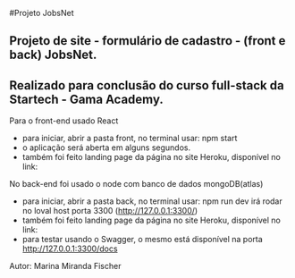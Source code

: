 #Projeto JobsNet

## Projeto de site - formulário de cadastro - (front e back) JobsNet. 
## Realizado para conclusão do curso full-stack da Startech - Gama Academy. 

Para o front-end usado React 
  - para iniciar, abrir a pasta front, no terminal usar: npm start
  - o aplicação será aberta em alguns segundos.
  - também foi feito landing page da página no site Heroku, disponível no link:
  
No back-end foi usado o node com banco de dados mongoDB(atlas) 
  - para iniciar, abrir a pasta back, no terminal usar: npm run dev irá rodar no loval host porta 3300 (http://127.0.0.1:3300/)
  - também foi feito landing page da página no site Heroku, disponível no link:
  - para testar usando o Swagger, o mesmo está disponível na porta http://127.0.0.1:3300/docs
  
  Autor: Marina Miranda Fischer
